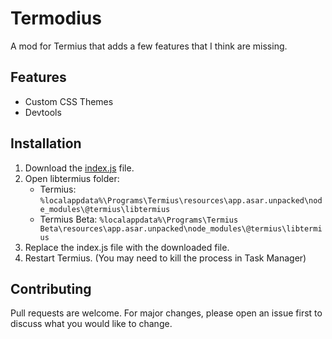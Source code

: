 # Termodius
A mod for Termius that adds a few features that I think are missing.

## Features
- Custom CSS Themes
- Devtools

## Installation
1. Download the [index.js](https://github.com/t0int1337/Termodius/) file.
2. Open libtermius folder:
   - Termius: `%localappdata%\Programs\Termius\resources\app.asar.unpacked\node_modules\@termius\libtermius`
   - Termius Beta: `%localappdata%\Programs\Termius Beta\resources\app.asar.unpacked\node_modules\@termius\libtermius`
3. Replace the index.js file with the downloaded file.
4. Restart Termius. (You may need to kill the process in Task Manager)

## Contributing
Pull requests are welcome. For major changes, please open an issue first to discuss what you would like to change.